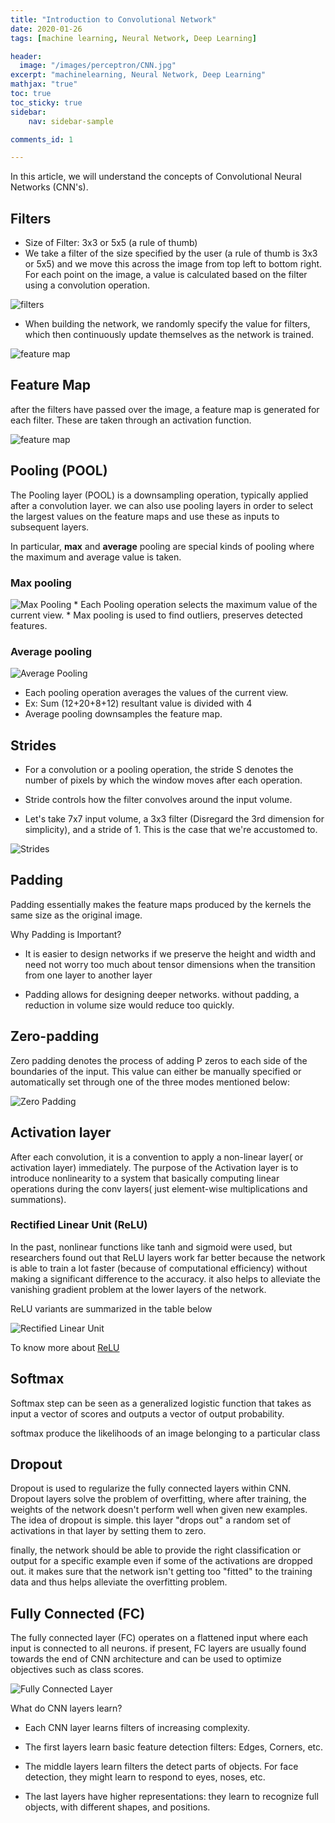 ```yaml
---
title: "Introduction to Convolutional Network"
date: 2020-01-26
tags: [machine learning, Neural Network, Deep Learning]

header:
  image: "/images/perceptron/CNN.jpg"
excerpt: "machinelearning, Neural Network, Deep Learning"
mathjax: "true"
toc: true
toc_sticky: true
sidebar:
    nav: sidebar-sample

comments_id: 1  

---
```


In this article, we will understand the concepts of Convolutional Neural Networks (CNN's).

## Filters
* Size of Filter: 3x3 or 5x5 (a rule of thumb)
* We take a filter of the size specified by the user (a rule of thumb is 3x3 or 5x5) and we move this across the image from top left to bottom right. For each point on the image, a value is calculated based on the filter using a convolution operation.

<img src="{{ site.url }}{{ site.baseurl }}/images/perceptron/filters.png" alt="filters">

* When building the network, we randomly specify the value for filters, which then continuously update themselves as the network is trained.

<img src="{{ site.url }}{{ site.baseurl }}/images/perceptron/feature_map.png" alt="feature map">

## Feature Map

after the filters have passed over the image, a feature map is generated for each filter. These are taken through an activation function.

<img src="{{ site.url }}{{ site.baseurl }}/images/perceptron/map_1.png" alt="feature map">

## Pooling (POOL)

The Pooling layer (POOL) is a downsampling operation, typically applied after a convolution layer. we can also use pooling layers in order to select the largest values on the feature maps and use these as inputs to subsequent layers.

In particular, **max** and **average** pooling are special kinds of pooling where the maximum and average value is taken.

### Max pooling

<img src="{{ site.url }}{{ site.baseurl }}/images/perceptron/max_pool.png" alt="Max Pooling">
* Each Pooling operation selects the maximum value of the current view.
* Max pooling is used to find outliers, preserves detected features.

### Average pooling

<img src="{{ site.url }}{{ site.baseurl }}/images/perceptron/avg_pool.png" alt="Average Pooling">

* Each pooling operation averages the values of the current view.
* Ex: Sum (12+20+8+12) resultant value is divided with 4
* Average pooling downsamples the feature map.

## Strides

* For a convolution or a pooling operation, the stride S denotes the number of pixels by which the window moves after each operation.

* Stride controls how the filter convolves around the input volume.

* Let's take 7x7 input volume, a 3x3 filter (Disregard the 3rd dimension for simplicity), and a stride of 1. This is the case that we're accustomed to.

<img src="{{ site.url }}{{ site.baseurl }}/images/perceptron/strides.png" alt="Strides">

## Padding

Padding essentially makes the feature maps produced by the kernels the same size as the original image.

Why Padding is Important?

* It is easier to design networks if we preserve the height and width and need not worry too much about tensor dimensions when the transition from one layer to another layer

* Padding allows for designing deeper networks. without padding, a reduction in volume size would reduce too quickly.

## Zero-padding

Zero padding denotes the process of adding P zeros to each side of the boundaries of the input. This value can either be manually specified or automatically set through one of the three modes mentioned below:

<img src="{{ site.url }}{{ site.baseurl }}/images/perceptron/zero.jpg" alt="Zero Padding">

## Activation layer
After each convolution, it is a convention to apply a non-linear layer( or activation layer) immediately. The purpose of the Activation layer is to introduce nonlinearity to a system that basically computing linear operations during the conv layers( just element-wise multiplications and summations).

### Rectified Linear Unit (ReLU)
In the past, nonlinear functions like tanh and sigmoid were used, but researchers found out that ReLU layers work far better because the network is able to train a lot faster (because of computational efficiency) without making a significant difference to the accuracy. it also helps to alleviate the vanishing gradient problem at the lower layers of the network.

ReLU variants are summarized in the table below

<img src="{{ site.url }}{{ site.baseurl }}/images/perceptron/relu.jpg" alt="Rectified Linear Unit">

To know more about [ReLU](https://medium.com/analytics-vidhya/activation-function-relu-8cad6eb1698e)

## Softmax

Softmax step can be seen as a generalized logistic function that takes as input a vector of scores and outputs a vector of output probability.

softmax produce the likelihoods of an image belonging to a particular class

## Dropout
Dropout is used to regularize the fully connected layers within CNN. Dropout layers solve the problem of overfitting, where after training, the weights of the network doesn't perform well when given new examples. The idea of dropout is simple. this layer "drops out" a random set of activations in that layer by setting them to zero.

finally, the network should be able to provide the right classification or output for a specific example even if some of the activations are dropped out. it makes sure that the network isn't getting too "fitted" to the training data and thus helps alleviate the overfitting problem.

## Fully Connected (FC)

The fully connected layer (FC) operates on a flattened input where each input is connected to all neurons. if present, FC layers are usually found towards the end of CNN architecture and can be used to optimize objectives such as class scores.

<img src="{{ site.url }}{{ site.baseurl }}/images/perceptron/FC.jpg" alt="Fully Connected Layer">

What do CNN layers learn?

* Each CNN layer learns filters of increasing complexity.

* The first layers learn basic feature detection filters: Edges, Corners, etc.

* The middle layers learn filters the detect parts of objects. For face detection, they might learn to respond to eyes, noses, etc.

* The last layers have higher representations: they learn to recognize full objects, with different shapes, and positions.


<script src="https://unpkg.com/applause-button/dist/applause-button.js"></script>

<link rel="https://unpkg.com/applause-button/dist/applause-button.css" />

<script
  async
  src="https://utteranc.es/client.js"
  repo="gkadusumilli/gkadusumilli.github.io"
  issue-term="title"
  theme="github-light"
  crossorigin="anonymous"
></script>

<head>
  <!-- add the button style & script -->
  <link rel="stylesheet" href="dist/applause-button.css" />
  <script src="dist/applause-button.js"></script>
</head>
<body>
  <!-- add the button! --->
  <applause-button style="width: 58px; height: 58px;"/>
</body>

